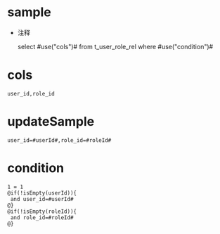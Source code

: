 sample
===
* 注释

	select #use("cols")# from t_user_role_rel  where  #use("condition")#

cols
===
	user_id,role_id

updateSample
===
	
	user_id=#userId#,role_id=#roleId#

condition
===

	1 = 1  
	@if(!isEmpty(userId)){
	 and user_id=#userId#
	@}
	@if(!isEmpty(roleId)){
	 and role_id=#roleId#
	@}
	
	